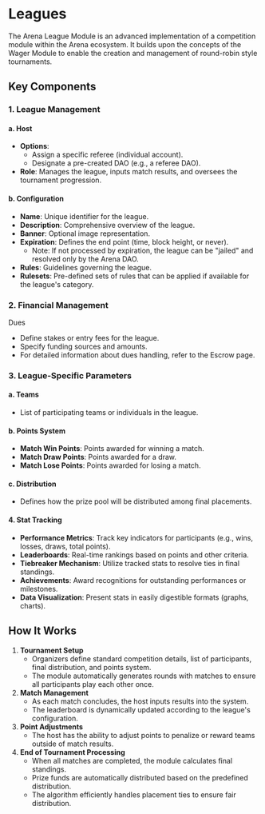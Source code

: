 # Leagues

The Arena League Module is an advanced implementation of a competition module within the Arena ecosystem. It builds upon the concepts of the Wager Module to enable the creation and management of round-robin style tournaments.

## Key Components

### 1. League Management

#### a. Host

* **Options**:
  * Assign a specific referee (individual account).
  * Designate a pre-created DAO (e.g., a referee DAO).
* **Role**: Manages the league, inputs match results, and oversees the tournament progression.

#### b. Configuration

* **Name**: Unique identifier for the league.
* **Description**: Comprehensive overview of the league.
* **Banner**: Optional image representation.
* **Expiration**: Defines the end point (time, block height, or never).
  * Note: If not processed by expiration, the league can be "jailed" and resolved only by the Arena DAO.
* **Rules**: Guidelines governing the league.
* **Rulesets**: Pre-defined sets of rules that can be applied if available for the league's category.

### 2. Financial Management

Dues

* Define stakes or entry fees for the league.
* Specify funding sources and amounts.
* For detailed information about dues handling, refer to the Escrow page.

### 3. League-Specific Parameters

#### a. Teams

* List of participating teams or individuals in the league.

#### b. Points System

* **Match Win Points**: Points awarded for winning a match.
* **Match Draw Points**: Points awarded for a draw.
* **Match Lose Points**: Points awarded for losing a match.

#### c. Distribution

* Defines how the prize pool will be distributed among final placements.

#### 4. Stat Tracking

* **Performance Metrics**: Track key indicators for participants (e.g., wins, losses, draws, total points).
* **Leaderboards**: Real-time rankings based on points and other criteria.
* **Tiebreaker Mechanism**: Utilize tracked stats to resolve ties in final standings.
* **Achievements**: Award recognitions for outstanding performances or milestones.
* **Data Visualization**: Present stats in easily digestible formats (graphs, charts).

## How It Works

1. **Tournament Setup**
   * Organizers define standard competition details, list of participants, final distribution, and points system.
   * The module automatically generates rounds with matches to ensure all participants play each other once.
2. **Match Management**
   * As each match concludes, the host inputs results into the system.
   * The leaderboard is dynamically updated according to the league's configuration.
3. **Point Adjustments**
   * The host has the ability to adjust points to penalize or reward teams outside of match results.
4. **End of Tournament Processing**
   * When all matches are completed, the module calculates final standings.
   * Prize funds are automatically distributed based on the predefined distribution.
   * The algorithm efficiently handles placement ties to ensure fair distribution.
